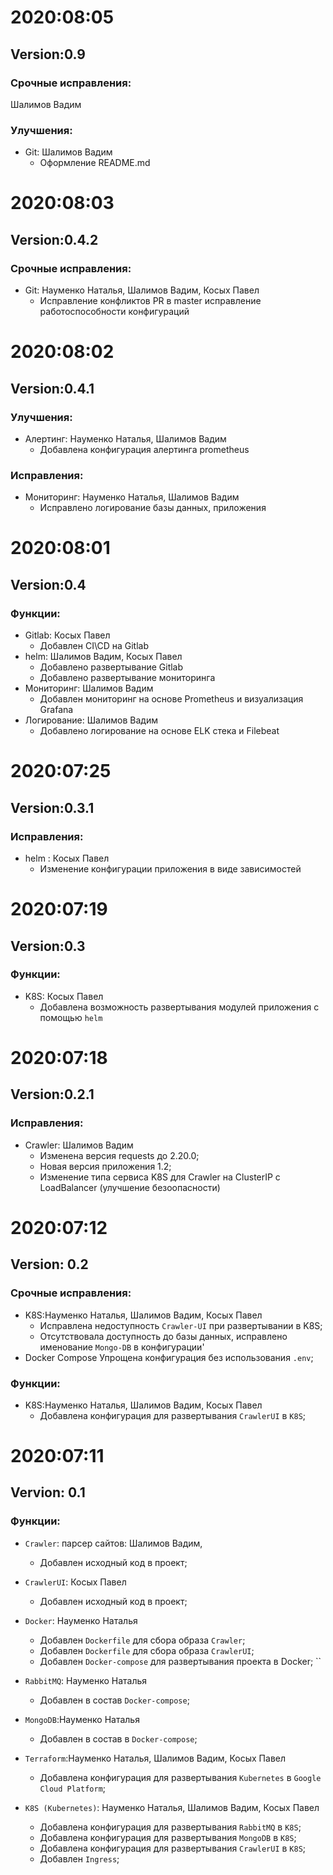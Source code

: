 
# 2020:08:05
## Version:0.9

### Срочные исправления:
Шалимов Вадим
### Улучшения:
  - Git: Шалимов Вадим
    - Оформление README.md

# 2020:08:03
## Version:0.4.2

### Срочные исправления:
 - Git: Науменко Наталья, Шалимов Вадим, Косых Павел
   - Исправление конфликтов PR в master исправление работоспособности конфигураций

# 2020:08:02
## Version:0.4.1

### Улучшения:
  - Алертинг: Науменко Наталья, Шалимов Вадим
    - Добавлена конфигурация алертинга prometheus

### Исправления:
  - Мониторинг: Науменко Наталья, Шалимов Вадим
    - Исправлено логирование базы данных, приложения
  


# 2020:08:01
## Version:0.4

### Функции:
  - Gitlab: Косых Павел
    - Добавлен CI\CD на Gitlab
  - helm: Шалимов Вадим, Косых Павел
    - Добавлено развертывание Gitlab
    - Добавлено развертывание мониторинга
  - Мониторинг: Шалимов Вадим
    - Добавлен мониторинг на основе Prometheus и визуализация Grafana
  - Логирование: Шалимов Вадим
    - Добавлено логирование на основе ELK стека и Filebeat


# 2020:07:25
## Version:0.3.1

### Исправления:
  - helm : Косых Павел
    - Изменение конфигурации приложения в виде зависимостей 


# 2020:07:19
## Version:0.3


### Функции: 
  - K8S: Косых Павел
    - Добавлена возможность развертывания модулей приложения с помощью `helm`


# 2020:07:18
## Version:0.2.1

### Исправления: 
  - Crawler: Шалимов Вадим
    - Изменена версия requests до 2.20.0;
    - Новая версия приложения 1.2;
    - Изменение типа сервиса K8S для Crawler на ClusterIP с LoadBalancer (улучшение безоопасности)

# 2020:07:12
## Version: 0.2

### Срочные исправления:
 - K8S:Науменко Наталья, Шалимов Вадим, Косых Павел
    - Исправлена недоступность `Crawler-UI` при развертывании в K8S;
    - Отсутствовала доступность до базы данных, исправлено именование `Mongo-DB` в конфигурации'
 - Docker Compose Упрощена конфигурация без использования `.env`;
### Функции:
- K8S:Науменко Наталья, Шалимов Вадим, Косых Павел
  - Добавлена конфигурация для развертывания `CrawlerUI` в `K8S`;

# 2020:07:11

## Vervion: 0.1

### Функции: 

- `Crawler`: парсер сайтов: Шалимов Вадим,
  - Добавлен исходный код в проект;
   
- `СrawlerUI`: Косых Павел
  - Добавлен исходный код в проект;

- `Docker`: Науменко Наталья
  - Добавлен `Dockerfile` для сбора образа `Crawler`;
  - Добавлен `Dockerfile` для сбора образа `CrawlerUI`;
  - Добавлен `Docker-compose` для развертывания проекта в Docker;
  ``
- `RabbitMQ`: Науменко Наталья
  - Добавлен в состав `Docker-compose`; 

- `MongoDB`:Науменко Наталья
  - Добавлен в состав в `Docker-compose`;

- `Terraform`:Науменко Наталья, Шалимов Вадим, Косых Павел
  - Добавлена конфигурация для развертывания `Kubernetes` в `Google Cloud Platform`;

- `K8S (Kubernetes)`: Науменко Наталья, Шалимов Вадим, Косых Павел
  - Добавлена конфигурация для развертывания `RabbitMQ` в `K8S`;
  - Добавлена конфигурация для развертывания `MongoDB` в `K8S`;
  - Добавлена конфигурация для развертывания `CrawlerUI` в `K8S`;
  - Добавлен `Ingress`;